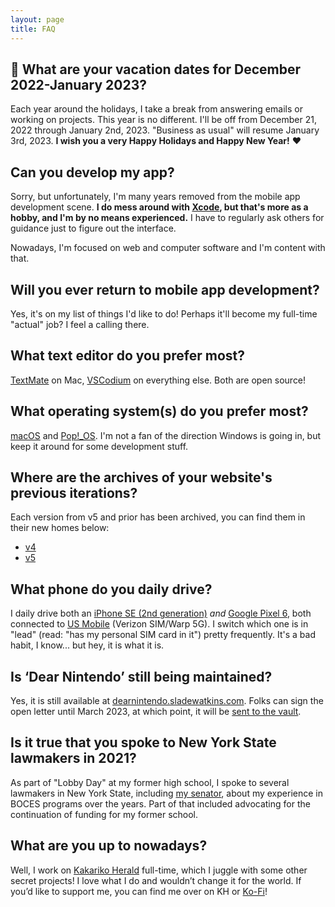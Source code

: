 ```yaml
---
layout: page
title: FAQ
---
```


## 📌 What are your vacation dates for December 2022-January 2023?
Each year around the holidays, I take a break from answering emails or working on projects. This year is no different. I'll be off from December 21, 2022 through January 2nd, 2023. "Business as usual" will resume January 3rd, 2023. **I wish you a very Happy Holidays and Happy New Year!** ❤️

## Can you develop my app?
Sorry, but unfortunately, I'm many years removed from the mobile app development scene. **I do mess around with [Xcode](https://developer.apple.com/xcode/), but that's more as a hobby, and I'm by no means experienced.** I have to regularly ask others for guidance just to figure out the interface. 

Nowadays, I'm focused on web and computer software and I'm content with that.

## Will you ever return to mobile app development?
Yes, it's on my list of things I'd like to do! Perhaps it'll become my full-time "actual" job? I feel a calling there.

## What text editor do you prefer most?
[TextMate](https://macromates.com/) on Mac, [VSCodium](https://vscodium.com/) on everything else. Both are open source!

## What operating system(s) do you prefer most?
[macOS](https://www.apple.com/macos/) and [Pop!_OS](https://pop.system76.com). I'm not a fan of the direction Windows is going in, but keep it around for some development stuff.

## Where are the archives of your website's previous iterations?
Each version from v5 and prior has been archived, you can find them in their new homes below:
- [v4](https://vault.sladewatkins.com/v4/)
- [v5](https://vault.sladewatkins.com/v5/)

## What phone do you daily drive?
I daily drive both an [iPhone SE (2nd generation)](https://support.apple.com/kb/SP820?locale=en_US) *and* [Google Pixel 6](https://www.gsmarena.com/google_pixel_6-11037.php), both connected to [US Mobile](https://www.usmobile.com) (Verizon SIM/Warp 5G). I switch which one is in "lead" (read: "has my personal SIM card in it") pretty frequently. It's a bad habit, I know... but hey, it is what it is.

## Is ‘Dear Nintendo’ still being maintained?
Yes, it is still available at [dearnintendo.sladewatkins.com](https://dearnintendo.sladewatkins.com). Folks can sign the open letter until March 2023, at which point, it will be [sent to the vault](https://vault.sladewatkins.com).

## Is it true that you spoke to New York State lawmakers in 2021?
As part of "Lobby Day" at my former high school, I spoke to several lawmakers in New York State, including [my senator](https://www.nysenate.gov/senators/daphne-jordan), about my experience in BOCES programs over the years. Part of that included advocating for the continuation of funding for my former school.

## What are you up to nowadays?
Well, I work on [Kakariko Herald](https://www.kakarikoherald.com) full-time, which I juggle with some other secret projects! I love what I do and wouldn’t change it for the world. If you’d like to support me, you can find me over on KH or [Ko-Fi](https://ko-fi.com/sladewatkins)!